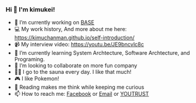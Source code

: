 ### Hi 👋 I'm kimukei!

- 🔭 I’m currently working on [BASE](https://thebase.in/)
- 💻 My work history, And more about me here: https://kimuchanman.github.io/self-introduction/
- 📹 My interview video: https://youtu.be/JE9bncvlc8c
- 🌱 I’m currently learning System Archtecture, Software Archtecture, and Programing.
- 👯 I’m looking to collaborate on more fun company
- 🧖‍♂️ I go to the sauna every day. I like that much!
- 🎮 I like Pokemon!
- 📖 Reading makes me think while keeping me curious
- 📫 How to reach me: [Facebook](https://www.facebook.com/kei.kimura.338) or [Email](mailto:0811kimuchan+develop@gmail.com) or [YOUTRUST](https://youtrust.jp/users/a91e655ad3406e10c5540458773040c2)


<!--
**kimuchanman/kimuchanman** is a ✨ _special_ ✨ repository because its `README.md` (this file) appears on your GitHub profile.

Here are some ideas to get you started:

- 🔭 I’m currently working on ...
- 🌱 I’m currently learning ...
- 👯 I’m looking to collaborate on ...
- 🤔 I’m looking for help with ...
- 💬 Ask me about ...
- 📫 How to reach me: ...
- 😄 Pronouns: ...
- ⚡ Fun fact: ...
-->
